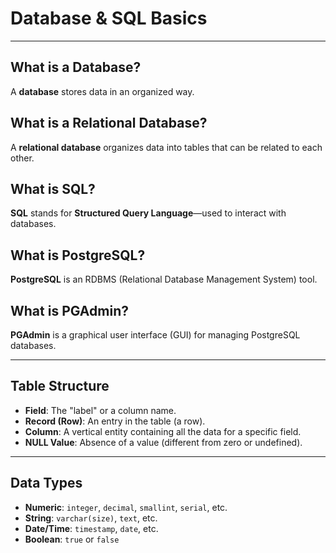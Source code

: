 # Database & SQL Basics

---

## What is a Database?
A **database** stores data in an organized way.

## What is a Relational Database?
A **relational database** organizes data into tables that can be related to each other.

## What is SQL?
**SQL** stands for **Structured Query Language**—used to interact with databases.

## What is PostgreSQL?
**PostgreSQL** is an RDBMS (Relational Database Management System) tool.

## What is PGAdmin?
**PGAdmin** is a graphical user interface (GUI) for managing PostgreSQL databases.

---

## Table Structure

- **Field**: The "label" or a column name.
- **Record (Row)**: An entry in the table (a row).
- **Column**: A vertical entity containing all the data for a specific field.
- **NULL Value**: Absence of a value (different from zero or undefined).

---

## Data Types

- **Numeric**: `integer`, `decimal`, `smallint`, `serial`, etc.
- **String**: `varchar(size)`, `text`, etc.
- **Date/Time**: `timestamp`, `date`, etc.
- **Boolean**: `true` or `false`
